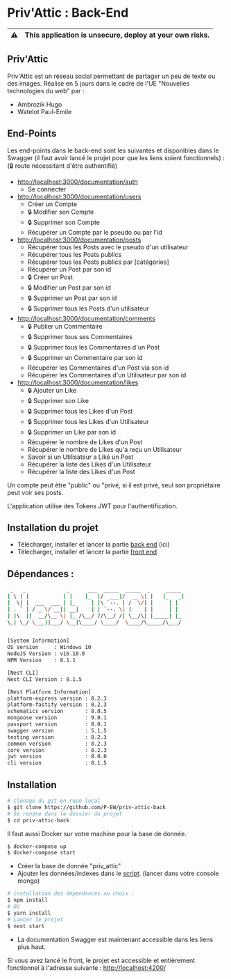 # Priv'Attic : Back-End

⚠️ | This application is unsecure, deploy at your own risks.
:---: | :---

## Priv'Attic

Priv'Attic est un réseau social permettant de partager un peu de texte ou des images.
Réalisé en 5 jours dans le cadre de l'UE "Nouvelles technologies du web" par :
- Ambrozik Hugo
- Watelot Paul-Emile


## End-Points
Les end-points dans le back-end sont les suivantes et disponibles dans le Swagger (il faut avoir lancé le projet pour que les liens soient fonctionnels) :
(🔒 route nécessitant d'être authentifié)
- [http://localhost:3000/documentation/auth](http://localhost:3000/documentation/auth)
  - Se connecter
- [http://localhost:3000/documentation/users](http://localhost:3000/documentation/users)
  - Créer un Compte
  - 🔒 Modifier son Compte
  - 🔒 Supprimer son Compte
  - Récupérer un Compte par le pseudo ou par l'id
- [http://localhost:3000/documentation/posts](http://localhost:3000/documentation/posts)
  - Récupérer tous les Posts avec le pseudo d'un utilisateur
  - Récupérer tous les Posts publics
  - Récupérer tous les Posts publics par [catégories]
  - Récupérer un Post par son id
  - 🔒 Créer un Post
  - 🔒 Modifier un Post par son id
  - 🔒 Supprimer un Post par son id
  - 🔒 Supprimer tous les Posts d'un utilisateur
- [http://localhost:3000/documentation/comments](http://localhost:3000/documentation/comments)
  - 🔒 Publier un Commentaire
  - 🔒 Supprimer tous ses Commentaires
  - 🔒 Supprimer tous les Commentaires d'un Post
  - 🔒 Supprimer un Commentaire par son id
  - Récupérer les Commentaires d'un Post via son id
  - Récupérer les Commentaires d'un Utilisateur par son id
- [http://localhost:3000/documentation/likes](http://localhost:3000/documentation/likes)
  - 🔒 Ajouter un Like
  - 🔒 Supprimer son Like
  - 🔒 Supprimer tous les Likes d'un Post
  - 🔒 Supprimer tous les Likes d'un Utilisateur
  - 🔒 Supprimer un Like par son id
  - Récupérer le nombre de Likes d'un Post
  - Récupérer le nombre de Likes qu'a reçu un Utilisateur
  - Savoir si un Utilisateur a Liké un Post
  - Récupérer la liste des Likes d'un Utilisateur
  - Récupérer la liste des Likes d'un Post

Un compte peut être "public" ou "privé, si il est privé, seul son propriétaire peut voir ses posts.

L'application utilise des Tokens JWT pour l'authentification.

## Installation du projet
- Télécharger, installer et lancer la partie [back end](https://github.com/P-EW/priv-attic-back) (ici)
- Télécharger, installer et lancer la partie [front end](https://github.com/P-EW/priv-attic-front)

## Dépendances :

```bash
 _   _             _      ___  _____  _____  _     _____
| \ | |           | |    |_  |/  ___|/  __ \| |   |_   _|
|  \| |  ___  ___ | |_     | |\ `--. | /  \/| |     | |
| . ` | / _ \/ __|| __|    | | `--. \| |    | |     | |
| |\  ||  __/\__ \| |_ /\__/ //\__/ /| \__/\| |_____| |_
\_| \_/ \___||___/ \__|\____/ \____/  \____/\_____/\___/


[System Information]
OS Version     : Windows 10
NodeJS Version : v16.10.0
NPM Version    : 8.1.1

[Nest CLI]
Nest CLI Version : 8.1.5

[Nest Platform Information]
platform-express version : 8.2.3
platform-fastify version : 8.2.3
schematics version       : 8.0.5
mongoose version         : 9.0.1
passport version         : 8.0.1
swagger version          : 5.1.5
testing version          : 8.2.3
common version           : 8.2.3
core version             : 8.2.3
jwt version              : 8.0.0
cli version              : 8.1.5
```

## Installation
```bash
# Clonage du git en repo local
$ git clone https://github.com/P-EW/priv-attic-back
# Se rendre dans le dossier du projet
$ cd priv-attic-back
```
Il faut aussi Docker sur votre machine pour la base de donnée.
```bash
$ docker-compose up
$ docker-compose start
```
- Créer la base de donnée "priv_attic"
- Ajouter les données/indexes dans le [script](https://github.com/P-EW/priv-attic-back/blob/master/scripts/init.mongo.js). (lancer dans votre console mongo)


```bash
# installation des dependances au choix :
$ npm install
# OU
$ yarn install
# Lancer le projet
$ nest start
```
- La documentation Swagger est maintenant accessible dans les liens plus haut.

Si vous avez lancé le front, le projet est accessible et entièrement fonctionnel à l'adresse suivante : [http://localhost:4200/](http://localhost:4200/)

